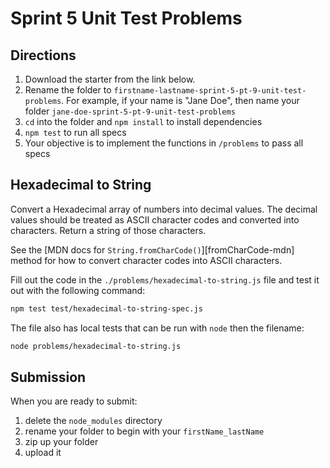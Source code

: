# Sprint 5 Unit Test Problems

## Directions

1. Download the starter from the link below.
2. Rename the folder to `firstname-lastname-sprint-5-pt-9-unit-test-problems`. For
   example, if your name is "Jane Doe", then name your folder
   `jane-doe-sprint-5-pt-9-unit-test-problems`
3. `cd` into the folder and `npm install` to install dependencies
4. `npm test` to run all specs
5. Your objective is to implement the functions in `/problems` to pass all specs

## Hexadecimal to String

Convert a Hexadecimal array of numbers into decimal values. The decimal values
should be treated as ASCII character codes and converted into characters. Return
a string of those characters.

See the [MDN docs for `String.fromCharCode()`][fromCharCode-mdn] method
for how to convert character codes into ASCII characters.

Fill out the code in the `./problems/hexadecimal-to-string.js` file and test
it out with the following command:

```bash
npm test test/hexadecimal-to-string-spec.js
```

The file also has local tests that can be run with `node` then the filename:

```bash
node problems/hexadecimal-to-string.js
```

## Submission

When you are ready to submit:

1. delete the `node_modules` directory
2. rename your folder to begin with your `firstName_lastName`
3. zip up your folder
4. upload it